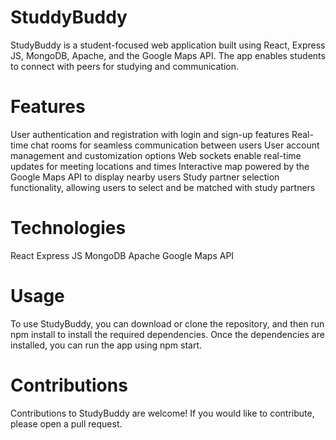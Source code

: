 # StuddyBuddy

StudyBuddy is a student-focused web application built using React, Express JS, MongoDB, Apache, and the Google Maps API. The app enables students to connect with peers for studying and communication.

# Features

User authentication and registration with login and sign-up features
Real-time chat rooms for seamless communication between users
User account management and customization options
Web sockets enable real-time updates for meeting locations and times
Interactive map powered by the Google Maps API to display nearby users
Study partner selection functionality, allowing users to select and be matched with study partners

# Technologies
React
Express JS
MongoDB
Apache
Google Maps API

# Usage

To use StudyBuddy, you can download or clone the repository, and then run npm install to install the required dependencies. Once the dependencies are installed, you can run the app using npm start.

# Contributions

Contributions to StudyBuddy are welcome! If you would like to contribute, please open a pull request.
